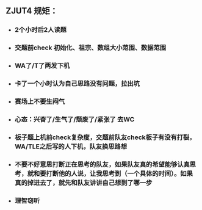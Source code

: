 ## ZJUT4   规矩：



- ### 2个小时后2人读题


- ### 交题前check 初始化、祖宗、数组大小范围、数据范围

  

- ### WA了/T了两发下机

  

- ### 卡了一个小时认为自己思路没有问题，拉出坑

  

- ### 赛场上不要生闷气

  

- ### 心态：兴奋了/生气了/颓废了/紧张了 去WC

  

- ### 板子题上机前check复杂度，交题前队友check板子有没有打裂，WA/TLE之后写的人下机，队友换思路想


- ### 不要不好意思打断正在思考的队友，如果队友真的希望能够认真思考，就和要打断他的人说，让我思考到（一个具体的时间）。如果真的掉进去了，就先和队友讲讲自己想到了哪一步

  

- ### 理智窃听